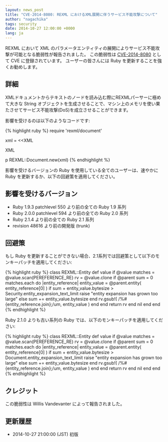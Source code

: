 ```yaml
---
layout: news_post
title: "CVE-2014-8080: REXML におけるXML展開に伴うサービス不能攻撃について"
author: "nagachika"
tags: security
date: 2014-10-27 12:00:00 +0000
lang: ja
---
```


REXML において XML のパラメータエンティティの展開によりサービス不能攻撃が可能となる脆弱性が報告されました。
この脆弱性は
[CVE-2014-8080](http://cve.mitre.org/cgi-bin/cvename.cgi?name=CVE-2014-8080)
として CVE に登録されています。
ユーザーの皆さんには Ruby を更新することを強くお勧めします。

## 詳細

XMLドキュメントからテキストのノードを読み込む際にREXMLパーサーに極めて大きな String オブジェクトを生成させることで、マシン上のメモリを使い果たさせてサービス不能攻撃(DoS)を成立させることができます。

影響を受けるのは以下のようなコードです:

{% highlight ruby %}
require 'rexml/document'

xml = <<XML
<!DOCTYPE root [
  # ENTITY expansion vector
]>
<cd></cd>
XML

p REXML::Document.new(xml)
{% endhighlight %}

影響を受けるバージョンの Ruby を使用している全てのユーザーは、速やかに Ruby を更新するか、以下の回避策を適用してください。

## 影響を受けるバージョン

* Ruby 1.9.3 patchlevel 550 より前の全ての Ruby 1.9 系列
* Ruby 2.0.0 patchlevel 594 より前の全ての Ruby 2.0 系列
* Ruby 2.1.4 より前の全ての Ruby 2.1 系列
* revision 48616 より前の開発版 (trunk)

## 回避策

もし Ruby を更新することができない場合、2.1系列では回避策として以下のモンキーパッチを適用してください:

{% highlight ruby %}
class REXML::Entity
  def value
      if @value
        matches = @value.scan(PEREFERENCE_RE)
        rv = @value.clone
        if @parent
          sum = 0
          matches.each do |entity_reference|
            entity_value = @parent.entity( entity_reference[0] )
            if sum + entity_value.bytesize > Security.entity_expansion_text_limit
              raise "entity expansion has grown too large"
            else
              sum += entity_value.bytesize
            end
            rv.gsub!( /%#{entity_reference.join};/um, entity_value )
          end
        end
        return rv
      end
      nil
   end
end
{% endhighlight %}

Ruby 2.1.0 よりも古い系列の Ruby では、以下のモンキーパッチを適用してください:

{% highlight ruby %}
class REXML::Entity
  def value
      if @value
        matches = @value.scan(PEREFERENCE_RE)
        rv = @value.clone
        if @parent
          sum = 0
          matches.each do |entity_reference|
            entity_value = @parent.entity( entity_reference[0] )
            if sum + entity_value.bytesize > Document.entity_expansion_text_limit
              raise "entity expansion has grown too large"
            else
              sum += entity_value.bytesize
            end
            rv.gsub!( /%#{entity_reference.join};/um, entity_value )
          end
        end
        return rv
      end
      nil
   end
end
{% endhighlight %}

## クレジット

この脆弱性は Willis Vandevanter によって報告されました。

## 更新履歴

* 2014-10-27 21:00:00 (JST) 初版
